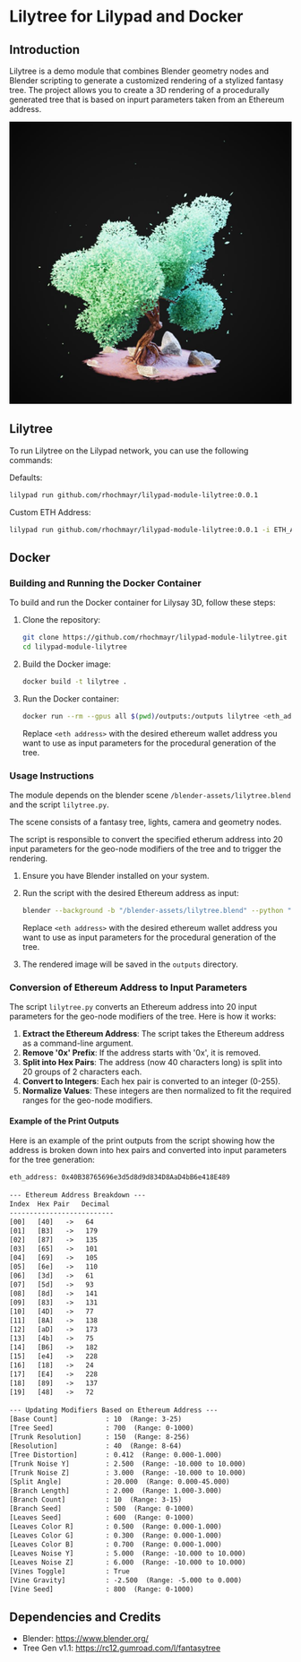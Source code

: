 # Lilytree for Lilypad and Docker

## Introduction

Lilytree is a demo module that combines Blender geometry nodes and Blender scripting to generate a customized rendering of a stylized fantasy tree. The project allows you to create a 3D rendering of a procedurally generated tree that is based on inpurt parameters taken from an Ethereum address.

![Lilytree 3D Blender](examples/lilytree_0xb0790aAcE3294d0e0c8892fa2B8a54172449D8B4.jpeg)

## Lilytree

To run Lilytree on the Lilypad network, you can use the following commands:

Defaults:

```sh
lilypad run github.com/rhochmayr/lilypad-module-lilytree:0.0.1
```

Custom ETH Address:

```sh	
lilypad run github.com/rhochmayr/lilypad-module-lilytree:0.0.1 -i ETH_Address="0x0352485f8a3cB6d305875FaC0C40ef01e0C06535"
```

## Docker

### Building and Running the Docker Container

To build and run the Docker container for Lilysay 3D, follow these steps:

1. Clone the repository:
   ```sh
   git clone https://github.com/rhochmayr/lilypad-module-lilytree.git
   cd lilypad-module-lilytree
   ```

2. Build the Docker image:
   ```sh
   docker build -t lilytree .
   ```

3. Run the Docker container:
   ```sh
   docker run --rm --gpus all $(pwd)/outputs:/outputs lilytree <eth_address>
   ```

   Replace `<eth address>` with the desired ethereum wallet address you want to use as input parameters for the procedural generation of the tree.

### Usage Instructions

The module depends on the blender scene `/blender-assets/lilytree.blend` and the script `lilytree.py`.

The scene consists of a fantasy tree, lights, camera and geometry nodes.

The script is responsible to convert the specified etherum address into 20 input parameters for the geo-node modifiers of the tree and to trigger the rendering.

1. Ensure you have Blender installed on your system.

2. Run the script with the desired Ethereum address as input:
   ```sh
   blender --background -b "/blender-assets/lilytree.blend" --python "lilytree.py" -- <eth address>
   ```

   Replace `<eth address>` with the desired ethereum wallet address you want to use as input parameters for the procedural generation of the tree.

3. The rendered image will be saved in the `outputs` directory.

### Conversion of Ethereum Address to Input Parameters

The script `lilytree.py` converts an Ethereum address into 20 input parameters for the geo-node modifiers of the tree. Here is how it works:

1. **Extract the Ethereum Address**: The script takes the Ethereum address as a command-line argument.
2. **Remove '0x' Prefix**: If the address starts with '0x', it is removed.
3. **Split into Hex Pairs**: The address (now 40 characters long) is split into 20 groups of 2 characters each.
4. **Convert to Integers**: Each hex pair is converted to an integer (0-255).
5. **Normalize Values**: These integers are then normalized to fit the required ranges for the geo-node modifiers.

#### Example of the Print Outputs

Here is an example of the print outputs from the script showing how the address is broken down into hex pairs and converted into input parameters for the tree generation:

```
eth_address: 0x40B38765696e3d5d8d9d834D8AaD4bB6e418E489

--- Ethereum Address Breakdown ---
Index  Hex Pair   Decimal
--------------------------
[00]   [40]   ->   64
[01]   [B3]   ->   179
[02]   [87]   ->   135
[03]   [65]   ->   101
[04]   [69]   ->   105
[05]   [6e]   ->   110
[06]   [3d]   ->   61
[07]   [5d]   ->   93
[08]   [8d]   ->   141
[09]   [83]   ->   131
[10]   [4D]   ->   77
[11]   [8A]   ->   138
[12]   [aD]   ->   173
[13]   [4b]   ->   75
[14]   [B6]   ->   182
[15]   [e4]   ->   228
[16]   [18]   ->   24
[17]   [E4]   ->   228
[18]   [89]   ->   137
[19]   [48]   ->   72

--- Updating Modifiers Based on Ethereum Address ---
[Base Count]            : 10  (Range: 3-25)
[Tree Seed]             : 700  (Range: 0-1000)
[Trunk Resolution]      : 150  (Range: 8-256)
[Resolution]            : 40  (Range: 8-64)
[Tree Distortion]       : 0.412  (Range: 0.000-1.000)
[Trunk Noise Y]         : 2.500  (Range: -10.000 to 10.000)
[Trunk Noise Z]         : 3.000  (Range: -10.000 to 10.000)
[Split Angle]           : 20.000  (Range: 0.000-45.000)
[Branch Length]         : 2.000  (Range: 1.000-3.000)
[Branch Count]          : 10  (Range: 3-15)
[Branch Seed]           : 500  (Range: 0-1000)
[Leaves Seed]           : 600  (Range: 0-1000)
[Leaves Color R]        : 0.500  (Range: 0.000-1.000)
[Leaves Color G]        : 0.300  (Range: 0.000-1.000)
[Leaves Color B]        : 0.700  (Range: 0.000-1.000)
[Leaves Noise Y]        : 5.000  (Range: -10.000 to 10.000)
[Leaves Noise Z]        : 6.000  (Range: -10.000 to 10.000)
[Vines Toggle]          : True
[Vine Gravity]          : -2.500  (Range: -5.000 to 0.000)
[Vine Seed]             : 800  (Range: 0-1000)
```

## Dependencies and Credits

- Blender: https://www.blender.org/
- Tree Gen v1.1: https://rc12.gumroad.com/l/fantasytree